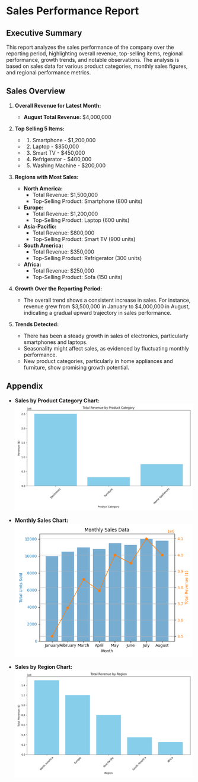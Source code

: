 # Sales Performance Report

## Executive Summary
This report analyzes the sales performance of the company over the reporting period, highlighting overall revenue, top-selling items, regional performance, growth trends, and notable observations. The analysis is based on sales data for various product categories, monthly sales figures, and regional performance metrics.

## Sales Overview

1. **Overall Revenue for Latest Month:**
   - **August Total Revenue:** $4,000,000

2. **Top Selling 5 Items:**
   - 1. Smartphone - $1,200,000
   - 2. Laptop - $850,000
   - 3. Smart TV - $450,000
   - 4. Refrigerator - $400,000
   - 5. Washing Machine - $200,000

3. **Regions with Most Sales:**
   - **North America:**
     - Total Revenue: $1,500,000
     - Top-Selling Product: Smartphone (800 units)
   - **Europe:**
     - Total Revenue: $1,200,000
     - Top-Selling Product: Laptop (600 units)
   - **Asia-Pacific:**
     - Total Revenue: $800,000
     - Top-Selling Product: Smart TV (900 units)
   - **South America:**
     - Total Revenue: $350,000
     - Top-Selling Product: Refrigerator (300 units)
   - **Africa:**
     - Total Revenue: $250,000
     - Top-Selling Product: Sofa (150 units)

4. **Growth Over the Reporting Period:**
   - The overall trend shows a consistent increase in sales. For instance, revenue grew from $3,500,000 in January to $4,000,000 in August, indicating a gradual upward trajectory in sales performance.

5. **Trends Detected:**
   - There has been a steady growth in sales of electronics, particularly smartphones and laptops.
   - Seasonality might affect sales, as evidenced by fluctuating monthly performance.
   - New product categories, particularly in home appliances and furniture, show promising growth potential.

## Appendix

- **Sales by Product Category Chart:**
  ![Product Category Sales](sales_product_summary.png)

- **Monthly Sales Chart:**
  ![Monthly Sales](monthly_sales.png)

- **Sales by Region Chart:**
  ![Sales by Region](sales_by_region.png)